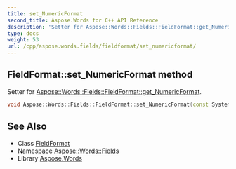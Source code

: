 ```yaml
---
title: set_NumericFormat
second_title: Aspose.Words for C++ API Reference
description: 'Setter for Aspose::Words::Fields::FieldFormat::get_NumericFormat.'
type: docs
weight: 53
url: /cpp/aspose.words.fields/fieldformat/set_numericformat/
---
```

## FieldFormat::set_NumericFormat method


Setter for [Aspose::Words::Fields::FieldFormat::get_NumericFormat](../get_numericformat/).

```cpp
void Aspose::Words::Fields::FieldFormat::set_NumericFormat(const System::String &value)
```

## See Also

* Class [FieldFormat](../)
* Namespace [Aspose::Words::Fields](../../)
* Library [Aspose.Words](../../../)
